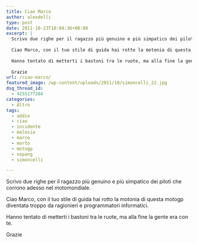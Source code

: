 ```yaml
---
title: Ciao Marco
author: alexdelli
type: post
date: 2011-10-23T10:04:36+00:00
excerpt: |
  Scrivo due righe per il ragazzo più genuino e più simpatico dei piloti che corrono adesso nel motomondiale.
  
  Ciao Marco, con il tuo stile di guida hai rotto la motonia di questa motogp diventata troppo da ragionieri e programmatori informatici.
  
  Hanno tentato di metterti i bastoni tra le ruote, ma alla fine la gente era con te.
  
  Grazie
url: /ciao-marco/
featured_image: /wp-content/uploads/2011/10/simoncelli_22.jpg
dsq_thread_id:
  - 4255177284
categories:
  - Altro
tags:
  - addio
  - ciao
  - incidente
  - malesia
  - marco
  - morto
  - motogp
  - sepang
  - simoncelli

---
```

<!--CusAdsVi1-->Scrivo due righe per il ragazzo più genuino e più simpatico dei piloti che corrono adesso nel motomondiale.

Ciao Marco, con il tuo stile di guida hai rotto la motonia di questa motogp diventata troppo da ragionieri e programmatori informatici.

Hanno tentato di metterti i bastoni tra le ruote, ma alla fine la gente era con te.

Grazie

<div style="font-size: 0px; height: 0px; line-height: 0px; margin: 0; padding: 0; clear: both;">
</div>